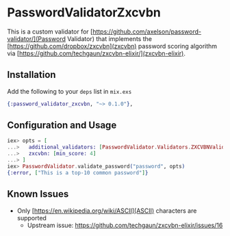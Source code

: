 # PasswordValidatorZxcvbn

This is a custom validator for [https://github.com/axelson/password-validator/](Password Validator) that implements the [https://github.com/dropbox/zxcvbn](zxcvbn) password scoring algorithm via [https://github.com/techgaun/zxcvbn-elixir/](zxcvbn-elixir).

## Installation

Add the following to your `deps` list in `mix.exs`

```elixir
{:password_validator_zxcvbn, "~> 0.1.0"},
```

## Configuration and Usage

```elixir
iex> opts = [
...>   additional_validators: [PasswordValidator.Validators.ZXCVBNValidator],
...>   zxcvbn: [min_score: 4]
...> ]
iex> PasswordValidator.validate_password("password", opts)
{:error, ["This is a top-10 common password"]}
```

## Known Issues

* Only [https://en.wikipedia.org/wiki/ASCII](ASCII) characters are supported
  * Upstream issue: https://github.com/techgaun/zxcvbn-elixir/issues/16
